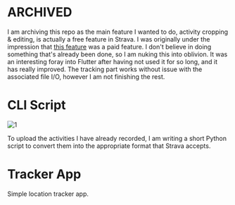 # ARCHIVED
I am archiving this repo as the main feature I wanted to do, activity cropping & editing, is actually a free feature in Strava.
I was originally under the impression that [this feature](https://www.strava.com/activities/10353132047/truncate) was a paid feature.
I don't believe in doing something that's already been done, so I am nuking this into oblivion.
It was an interesting foray into Flutter after having not used it for so long, and it has really improved.
The tracking part works without issue with the associated file I/O, however I am not finishing the rest.

# CLI Script
![1](https://github.com/HubbleCommand/tracker_app/assets/39958198/5e633936-a000-4bc4-ba28-27dfc494ec95)

To upload the activities I have already recorded, I am writing a short Python script to convert them into the appropriate format that Strava accepts.


# Tracker App
Simple location tracker app. 


